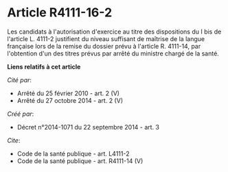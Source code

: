 # Article R4111-16-2

Les candidats à l'autorisation d'exercice au titre des dispositions du I bis de l'article L. 4111-2 justifient du niveau
suffisant de maîtrise de la langue française lors de la remise du dossier prévu à l'article R. 4111-14, par l'obtention d'un
des titres prévus par arrêté du ministre chargé de la santé.

**Liens relatifs à cet article**

_Cité par_:

  - Arrêté du 25 février 2010 - art. 2 (V)
  - Arrêté du 27 octobre 2014 - art. 2 (V)

_Créé par_:

  - Décret n°2014-1071 du 22 septembre 2014 - art. 3

_Cite_:

  - Code de la santé publique - art. L4111-2
  - Code de la santé publique - art. R4111-14 (V)
